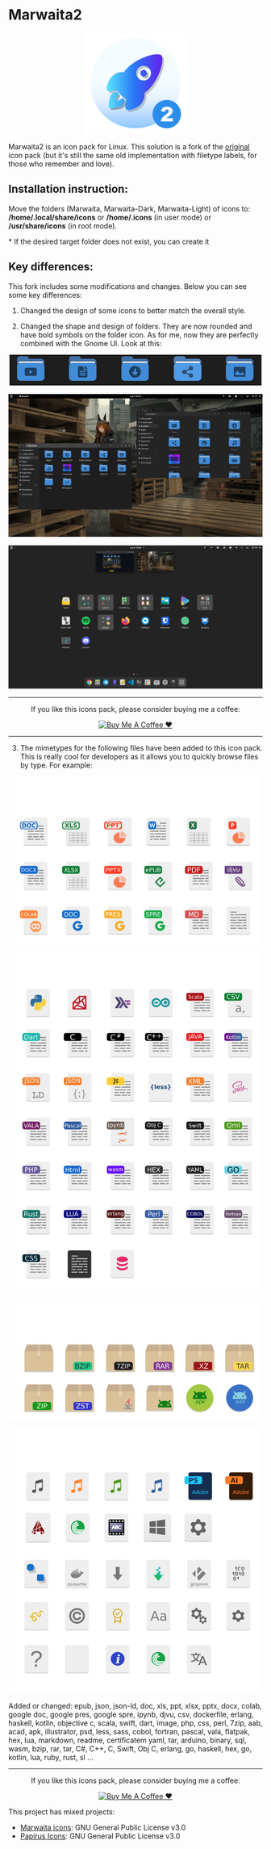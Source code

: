 # Marwaita2

<p align="center">
    <img width=200 height=200 src="logo.png" alt="Logo">
</p>

Marwaita2 is an icon pack for Linux. This solution is a fork of the [original](https://github.com/darkomarko42/Marwaita-Icons) icon pack (but it's still the same old implementation with filetype labels, for those who remember and love). 

## Installation instruction:

Move the folders (Marwaita, Marwaita-Dark, Marwaita-Light) of icons to: **/home/.local/share/icons** or **/home/.icons** (in user mode) or **/usr/share/icons** (in root mode).

\* If the desired target folder does not exist, you can create it

## Key differences:

This fork includes some modifications and changes. Below you can see some key differences:

1) Changed the design of some icons to better match the overall style.

2) Changed the shape and design of folders. They are now rounded and have bold symbols on the folder icon. As for me, now they are perfectly combined with the Gnome UI. Look at this:

<p align="center">
    <img width=500 src="img/screenshot2.png" alt="Screenshot of folders icons">
</p>

<p align="center">
    <img src="img/screenshot1.png" alt="Screenshot of folders icons on desktop">
</p>

<p align="center">
    <img src="img/screenshot3.png" alt="Screenshot of icons on desktop">
</p>

___

<p align="center"> 
If you like this icons pack, please consider buying me a coffee:
</p>

<p align="center"> <a href="https://www.buymeacoffee.com/yppppl" target="_blank"><img src="https://cdn.buymeacoffee.com/buttons/default-yellow.png" alt="Buy Me A Coffee ❤️" height="41"></a> </p>

___

3) The mimetypes for the following files have been added to this icon pack. This is really cool for developers as it allows you to quickly browse files by type. For example:

<p align="center">
    <img width=500 src="img/img1.png" alt="Office icons">
</p>
<p align="center">
    <img width=500 src="img/img2.png" alt="Dev icons">
</p>
<p align="center">
    <img width=500 src="img/img3.png" alt="Archives icons">
</p>
<p align="center">
    <img width=500 src="img/img4.png" alt="Other icons">
</p>

Added or changed:
epub, json, json-ld, doc, xls, ppt, xlsx, pptx, docx, colab, google doc, google pres, google spre, ipynb, djvu, csv, dockerfile, erlang, haskell, kotlin, objective c, scala, swift, dart, image, php, css, perl, 7zip, aab, acad, apk, illustrator, psd, less, sass, cobol, fortran, pascal, vala, flatpak, hex, lua, markdown, readme, certificatem yaml, tar, arduino, binary, sql, wasm, bzip, rar, tar, C#, C++, C, Swift, Obj C, erlang, go, haskell, hex, go, kotlin, lua, ruby, rust, sl ...

___

<p align="center"> 
If you like this icons pack, please consider buying me a coffee:
</p>

<p align="center"> <a href="https://www.buymeacoffee.com/yppppl" target="_blank"><img src="https://cdn.buymeacoffee.com/buttons/default-yellow.png" alt="Buy Me A Coffee ❤️" height="41"></a> </p>

This project has mixed projects:

- [Marwaita icons](https://github.com/darkomarko42/Marwaita-Icons): GNU General Public License v3.0
- [Papirus Icons](https://github.com/PapirusDevelopmentTeam/papirus-icon-theme): GNU General Public License v3.0